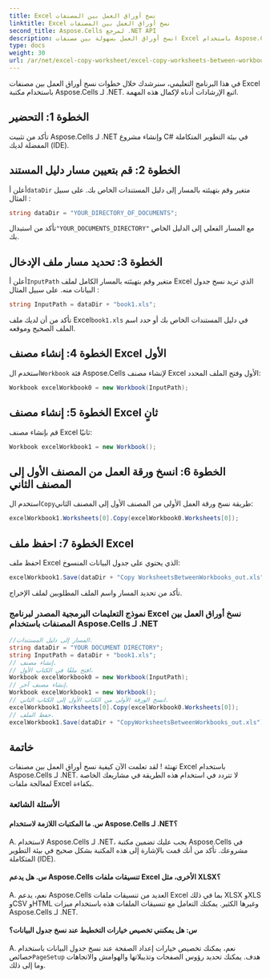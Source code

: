 ```yaml
---
title: Excel نسخ أوراق العمل بين المصنفات
linktitle: Excel نسخ أوراق العمل بين المصنفات
second_title: Aspose.Cells لمرجع .NET API
description: انسخ أوراق العمل بسهولة بين مصنفات Excel باستخدام Aspose.Cells لـ .NET.
type: docs
weight: 30
url: /ar/net/excel-copy-worksheet/excel-copy-worksheets-between-workbooks/
---
```

في هذا البرنامج التعليمي، سنرشدك خلال خطوات نسخ أوراق العمل بين مصنفات Excel باستخدام مكتبة Aspose.Cells لـ .NET. اتبع الإرشادات أدناه لإكمال هذه المهمة.

## الخطوة 1: التحضير

تأكد من تثبيت Aspose.Cells لـ .NET وإنشاء مشروع C# في بيئة التطوير المتكاملة المفضلة لديك (IDE).

## الخطوة 2: قم بتعيين مسار دليل المستند

 أعلن أ`dataDir` متغير وقم بتهيئته بالمسار إلى دليل المستندات الخاص بك. على سبيل المثال :

```csharp
string dataDir = "YOUR_DIRECTORY_OF_DOCUMENTS";
```

 تأكد من استبدال`"YOUR_DOCUMENTS_DIRECTORY"` مع المسار الفعلي إلى الدليل الخاص بك.

## الخطوة 3: تحديد مسار ملف الإدخال

 أعلن أ`InputPath` متغير وقم بتهيئته بالمسار الكامل لملف Excel الذي تريد نسخ جدول البيانات منه. على سبيل المثال :

```csharp
string InputPath = dataDir + "book1.xls";
```

 تأكد من أن لديك ملف Excel`book1.xls` في دليل المستندات الخاص بك أو حدد اسم الملف الصحيح وموقعه.

## الخطوة 4: إنشاء مصنف Excel الأول

 استخدم ال`Workbook` فئة Aspose.Cells لإنشاء مصنف Excel الأول وفتح الملف المحدد:

```csharp
Workbook excelWorkbook0 = new Workbook(InputPath);
```

## الخطوة 5: إنشاء مصنف Excel ثانٍ

قم بإنشاء مصنف Excel ثانيًا:

```csharp
Workbook excelWorkbook1 = new Workbook();
```

## الخطوة 6: انسخ ورقة العمل من المصنف الأول إلى المصنف الثاني

 استخدم ال`Copy`طريقة نسخ ورقة العمل الأولى من المصنف الأول إلى المصنف الثاني:

```csharp
excelWorkbook1.Worksheets[0].Copy(excelWorkbook0.Worksheets[0]);
```

## الخطوة 7: احفظ ملف Excel

احفظ ملف Excel الذي يحتوي على جدول البيانات المنسوخ:

```csharp
excelWorkbook1.Save(dataDir + "Copy WorksheetsBetweenWorkbooks_out.xls");
```

تأكد من تحديد المسار واسم الملف المطلوبين لملف الإخراج.

### نموذج التعليمات البرمجية المصدر لبرنامج Excel نسخ أوراق العمل بين المصنفات باستخدام Aspose.Cells لـ .NET 
```csharp
//المسار إلى دليل المستندات.
string dataDir = "YOUR DOCUMENT DIRECTORY";
string InputPath = dataDir + "book1.xls";
// إنشاء مصنف.
// افتح ملفًا في الكتاب الأول.
Workbook excelWorkbook0 = new Workbook(InputPath);
// إنشاء مصنف آخر.
Workbook excelWorkbook1 = new Workbook();
// انسخ الورقة الأولى من الكتاب الأول إلى الكتاب الثاني.
excelWorkbook1.Worksheets[0].Copy(excelWorkbook0.Worksheets[0]);
// حفظ الملف.
excelWorkbook1.Save(dataDir + "CopyWorksheetsBetweenWorkbooks_out.xls");
```

## خاتمة

تهنئة ! لقد تعلمت الآن كيفية نسخ أوراق العمل بين مصنفات Excel باستخدام Aspose.Cells لـ .NET. لا تتردد في استخدام هذه الطريقة في مشاريعك الخاصة لمعالجة ملفات Excel بكفاءة.

### الأسئلة الشائعة

#### س. ما المكتبات اللازمة لاستخدام Aspose.Cells لـ .NET؟

A. لاستخدام Aspose.Cells لـ .NET، يجب عليك تضمين مكتبة Aspose.Cells في مشروعك. تأكد من أنك قمت بالإشارة إلى هذه المكتبة بشكل صحيح في بيئة التطوير المتكاملة (IDE).

#### س. هل يدعم Aspose.Cells تنسيقات ملفات Excel الأخرى، مثل XLSX؟

A. نعم، يدعم Aspose.Cells العديد من تنسيقات ملفات Excel بما في ذلك XLSX وXLS وCSV وHTML وغيرها الكثير. يمكنك التعامل مع تنسيقات الملفات هذه باستخدام ميزات Aspose.Cells لـ .NET.

#### س: هل يمكنني تخصيص خيارات التخطيط عند نسخ جدول البيانات؟

A.  نعم، يمكنك تخصيص خيارات إعداد الصفحة عند نسخ جدول البيانات باستخدام خصائص`PageSetup` هدف. يمكنك تحديد رؤوس الصفحات وتذييلاتها والهوامش والاتجاهات وما إلى ذلك.